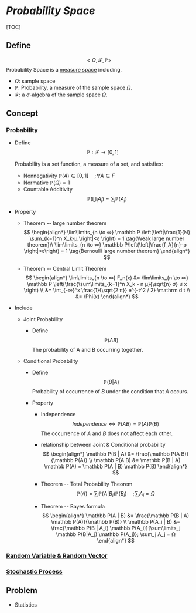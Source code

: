 # $Probability\ Space$

[TOC]

## Define
$$
<Ω, \mathcal F, \mathbb P>  \tag{Probability Space}
$$
Probability Space is a [measure space](./Measurable_Space.md) including, 

- $Ω$: sample space
- $\mathbb P$: Probability, a measure of the sample space $Ω$.
- $\mathcal F$: a $\sigma$-algebra of the sample space $Ω$.

## Concept

### Probability

- Define
  $$\mathbb P: \mathcal F \to [0, 1]  \tag{Probability}$$
  
  Probability is a set function, a measure of a set, and satisfies:

  - Nonnegativity $\mathbb P(A) \in [0, 1] \quad ; \forall A \in F$
  - Normative $\mathbb P(Ω) = 1$
  - Countable Additivity 
    $$
    \mathbb P \left(\bigcup_i A_i \right) = \sum_i \mathbb P(A_i)
    $$

- Property
  - Theorem -- large number theorem
    $$
    \begin{align*}
    \lim\limits_{n \to ∞} \mathbb P \left(\left|\frac{1}{N} \sum_{k=1}^n X_k-μ \right|<ε \right) = 1  \tag{Weak large number theorem}\\
    \lim\limits_{n \to ∞} \mathbb P\left(\left|\frac{f_A}{n}-p \right|<ε\right) = 1  \tag{Bernoulli large number theorem}
    \end{align*}
    $$

  - Theorem -- Central Limit Theorem
    $$
    \begin{align*}
      \lim\limits_{n \to ∞} F_n(x) &= \lim\limits_{n \to ∞} \mathbb P \left(\frac{\sum\limits_{k=1}^n X_k - n μ}{\sqrt{n} σ} ≤ x \right)  \\
      &= \int_{-∞}^x \frac{1}{\sqrt{2 π}} e^{-t^2 / 2} \mathrm d t  \\
      &= \Phi(x)
    \end{align*}
    $$

- Include
  * Joint Probability
    - Define 
      $$
      \mathbb P(A B)
      $$
      The probability of A and B occurring together.

  * Conditional Probability
    - Define
      $$
      \mathbb P(B | A)
      $$
      Probability of occurrence of $B$ under the condition that $A$ occurs.

    - Property
      - Independence 
        $$
        Independence \Leftrightarrow \mathbb P(A B) = \mathbb P(A) \mathbb P(B)
        $$
        The occurrence of $A$ and $B$ does not affect each other.

      - relationship between Joint \& Conditional probability
        $$
        \begin{align*}
          \mathbb P(B | A) &= \frac{\mathbb P(A B)}{\mathbb P(A)}  \\
          \mathbb P(A B) &= \mathbb P(B | A) \mathbb P(A) = \mathbb P(A | B) \mathbb P(B)
        \end{align*}
        $$

      - Theorem -- Total Probability Theorem
        $$
        \mathbb P(A) = \sum_i \mathbb P(A|B_i) \mathbb P(B_i) \quad; \sum_i A_i = Ω
        $$

      - Theorem -- Bayes formula
        $$
        \begin{align*}
          \mathbb P(A | B) &= \frac{\mathbb P(B | A) \mathbb P(A)}{\mathbb P(B)}  \\
          \mathbb P(A_i | B) &= \frac{\mathbb P(B | A_i) \mathbb P(A_i)}{\sum\limits_j \mathbb P(B|A_j) \mathbb P(A_j)}; \sum_j A_j = Ω
        \end{align*}
        $$

### [Random Variable & Random Vector](./Random_Variable.md)

### [Stochastic Process](./Stochastic_Process.md)

## Problem

* Statistics 

  